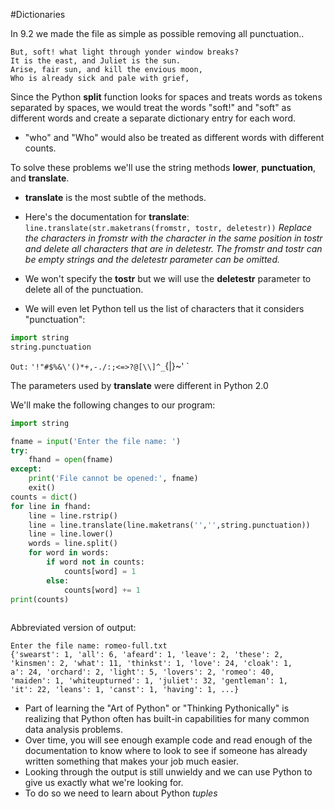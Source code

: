 #Dictionaries 

In 9.2 we made the file as simple as possible removing all punctuation..
```
But, soft! what light through yonder window breaks?
It is the east, and Juliet is the sun.
Arise, fair sun, and kill the envious moon,
Who is already sick and pale with grief,
```
Since the Python **split** function looks for spaces and treats words as tokens separated by spaces, we would treat the words "soft!" and "soft" as different words and create a separate dictionary entry for each word.
- "who" and "Who" would also be treated as different words with different counts.

To solve these problems we'll use the string methods **lower**, **punctuation**, and **translate**.
-  **translate** is the most subtle of the methods.
- Here's the documentation for **translate**:
`line.translate(str.maketrans(fromstr, tostr, deletestr))`
*Replace the characters in fromstr with the character in the same position in tostr and delete all characters that are in deletestr. The fromstr and tostr can be empty strings and the deletestr parameter can be omitted.*

- We won't specify the **tostr** but we will use the **deletestr** parameter to delete all of the punctuation.
- We will even let Python tell us the list of characters that it considers "punctuation":
```python
import string
string.punctuation
```
`Out:`
`'!"#$%&\'()*+,-./:;<=>?@[\\]^_`{|}~' `

The parameters used by **translate** were different in Python 2.0

We'll make the following changes to our program:
```python
import string

fname = input('Enter the file name: ')
try:
    fhand = open(fname)
except:
    print('File cannot be opened:', fname)
    exit()
counts = dict()
for line in fhand:
    line = line.rstrip()
    line = line.translate(line.maketrans('','',string.punctuation))
    line = line.lower()
    words = line.split()
    for word in words:
        if word not in counts:
            counts[word] = 1
        else:
            counts[word] += 1
print(counts)
    
```
Abbreviated version of output:
```
Enter the file name: romeo-full.txt
{'swearst': 1, 'all': 6, 'afeard': 1, 'leave': 2, 'these': 2,
'kinsmen': 2, 'what': 11, 'thinkst': 1, 'love': 24, 'cloak': 1,
a': 24, 'orchard': 2, 'light': 5, 'lovers': 2, 'romeo': 40,
'maiden': 1, 'whiteupturned': 1, 'juliet': 32, 'gentleman': 1,
'it': 22, 'leans': 1, 'canst': 1, 'having': 1, ...}
```

- Part of learning the "Art of Python" or "Thinking Pythonically" is realizing that Python often has built-in capabilities for many common data analysis problems.
- Over time, you will see enough example code and read enough of the documentation to know where to look to see if someone has already written something that makes your job much easier.
- Looking through the output is still unwieldy and we can use Python to give us exactly what we're looking for.
- To do so we need to learn about Python *tuples*

